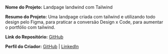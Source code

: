 **Nome do Projeto:** Landpage landwind com Tailwind

**Resumo do Projeto:** Uma landpage criada com tailwind e utilizando todo design pelo Figma, para praticar a conversão Design x Code, para aumentar o portfólio com tailwind.

**Link do Repositório:** [GitHub](https://github.com/lucascorreaa/landwind-tailwind)

**Perfil do Criador:** [GitHub](https://github.com/lucascorreaa) | [LinkedIn](https://www.linkedin.com/in/lucascorreaa)